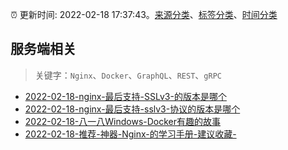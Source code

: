 :alarm_clock: 更新时间: 2022-02-18 17:37:43。[来源分类](../README.md)、[标签分类](../TAGS.md)、[时间分类](../TIMELINE.md)

## 服务端相关


> 关键字：`Nginx`、`Docker`、`GraphQL`、`REST`、`gRPC`



- [2022-02-18-nginx-最后支持-SSLv3-的版本是哪个](https://www.v2ex.com/t/834935) 
- [2022-02-18-nginx-最后支持-sslv3-协议的版本是哪个](https://www.v2ex.com/t/834927) 
- [2022-02-18-八一八Windows-Docker有趣的故事](https://toutiao.io/k/nqvgp6w) 
- [2022-02-18-推荐-神器-Nginx-的学习手册-建议收藏-](https://toutiao.io/k/6f1qaso) 